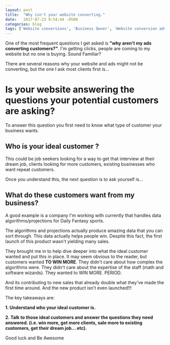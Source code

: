 ```yaml
---
layout: post
title:  "Why isn't your website converting."
date:   2017-07-23 9:54:44 -0500
categories: blog
tags: ['Website conversions', 'Business Owner', 'Website conversion advice']
---
```




One of the most frequent questions I get asked is **"why aren't my ads converting customers?"**.
I'm getting clicks, people are coming to my website but no one is buying.   Sound Familiar?

There are several reasons why your website and ads might not be converting, but the one I ask most clients first is...


Is your website answering the questions your potential customers are asking?
===========================================

To answer this question you first need to know what type of customer your business wants.

Who is your ideal customer ?
-------------------------------

This could be job seekers looking for a way to get that
interview at their dream job, clients looking for more customers, existing businesses who want repeat customers.

Once you understand this, the next question is to ask yourself is...

What do these customers want from my business?
-------------------------

A good example is a company I'm working with currently that handles data algorithms/projections for Daily Fantasy sports.

The algorithms and projections actually produce amazing data that you can sort through. This data actually helps people win. Despite this fact, the first launch of this product wasn't yielding many sales.

They brought me in to help dive deeper into what the ideal customer wanted and put this in place. It may seem obvious to the reader, but customers wanted **TO WIN MORE**.
They didn't care about how complex the algorithms were. They didn't care about the expertise of the staff (math and software wizards). They wanted to WIN MORE. PERIOD.

And its contributing to new sales that already double what they've made the first time around. And the new product isn't even launched!!!

The key takeaways are:

**1. Understand who your ideal customer is.**

**2. Talk to those ideal customers and answer the questions they need answered. (i.e. win more, get more clients, sale more to existing customers, get their dream job... etc).**

Good luck and Be Awesome










